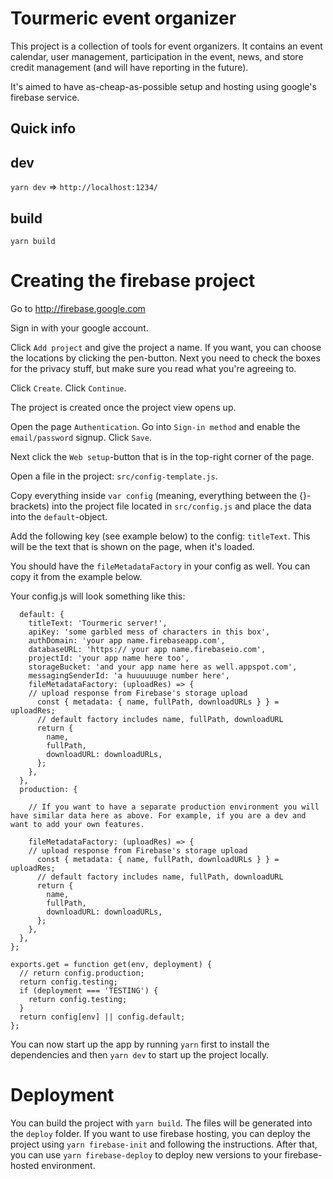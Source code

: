 # Tourmeric event organizer

This project is a collection of tools for event organizers. It contains an event calendar, user management, participation in the event, news, and store credit management (and will have reporting in the future). 

It's aimed to have as-cheap-as-possible setup and hosting using google's firebase service.

## Quick info

## dev

`yarn dev` => `http://localhost:1234/`

## build

`yarn build`

# Creating the firebase project

Go to http://firebase.google.com

Sign in with your google account.

Click `Add project` and give the project a name. If you want, you can choose the locations by clicking the pen-button. Next you need to check the boxes for the privacy stuff, but make sure you read what you're agreeing to.

Click `Create`. Click `Continue`.

The project is created once the project view opens up.

Open the page `Authentication`. Go into `Sign-in method` and enable the `email/password` signup. Click `Save`.

Next click the `Web setup`-button that is in the top-right corner of the page.

Open a file in the project: `src/config-template.js`.

Copy everything inside `var config` (meaning, everything between the {}-brackets) into the project file located in `src/config.js` and place the data into the `default`-object.

Add the following key (see example below) to the config: `titleText`. This will be the text that is shown on the page, when it's loaded.

You should have the `fileMetadataFactory` in your config as well. You can copy it from the example below.

Your config.js will look something like this: 

```const config = {
  default: {
    titleText: 'Tourmeric server!',
    apiKey: 'some garbled mess of characters in this box',
    authDomain: 'your app name.firebaseapp.com',
    databaseURL: 'https:// your app name.firebaseio.com',
    projectId: 'your app name here too',
    storageBucket: 'and your app name here as well.appspot.com',
    messagingSenderId: 'a huuuuuuge number here',
    fileMetadataFactory: (uploadRes) => {
    // upload response from Firebase's storage upload
      const { metadata: { name, fullPath, downloadURLs } } = uploadRes;
      // default factory includes name, fullPath, downloadURL
      return {
        name,
        fullPath,
        downloadURL: downloadURLs,
      };
    },
  },
  production: {

    // If you want to have a separate production environment you will have similar data here as above. For example, if you are a dev and want to add your own features.

    fileMetadataFactory: (uploadRes) => {
    // upload response from Firebase's storage upload
      const { metadata: { name, fullPath, downloadURLs } } = uploadRes;
      // default factory includes name, fullPath, downloadURL
      return {
        name,
        fullPath,
        downloadURL: downloadURLs,
      };
    },
  },
};

exports.get = function get(env, deployment) {
  // return config.production;
  return config.testing;
  if (deployment === 'TESTING') {
    return config.testing;
  }
  return config[env] || config.default;
};
```

You can now start up the app by running `yarn` first to install the dependencies and then `yarn dev` to start up the project locally.

# Deployment

You can build the project with `yarn build`. The files will be generated into the `deploy` folder. If you want to use firebase hosting, you can deploy the project using `yarn firebase-init` and following the instructions. After that, you can use `yarn firebase-deploy` to deploy new versions to your firebase-hosted environment.

